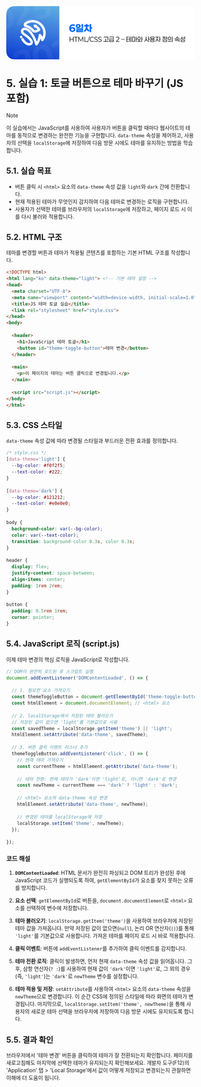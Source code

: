 <img src="./header.png" />

# 5. 실습 1: 토글 버튼으로 테마 바꾸기 (JS 포함)

> [!NOTE]
> 이 실습에서는 JavaScript를 사용하여 사용자가 버튼을 클릭할 때마다 웹사이트의 테마를 동적으로 변경하는 완전한 기능을 구현합니다. `data-theme` 속성을 제어하고, 사용자의 선택을 `localStorage`에 저장하여 다음 방문 시에도 테마를 유지하는 방법을 학습합니다.

## 5.1. 실습 목표

- 버튼 클릭 시 `<html>` 요소의 `data-theme` 속성 값을 `light`와 `dark` 간에 전환합니다.
- 현재 적용된 테마가 무엇인지 감지하여 다음 테마로 변경하는 로직을 구현합니다.
- 사용자가 선택한 테마를 브라우저의 `localStorage`에 저장하고, 페이지 로드 시 이를 다시 불러와 적용합니다.

## 5.2. HTML 구조

테마를 변경할 버튼과 테마가 적용될 콘텐츠를 포함하는 기본 HTML 구조를 작성합니다.

```html
<!DOCTYPE html>
<html lang="ko" data-theme="light"> <!-- 기본 테마 설정 -->
<head>
  <meta charset="UTF-8">
  <meta name="viewport" content="width=device-width, initial-scale=1.0">
  <title>JS 테마 토글 실습</title>
  <link rel="stylesheet" href="style.css">
</head>
<body>

  <header>
    <h1>JavaScript 테마 토글</h1>
    <button id="theme-toggle-button">테마 변경</button>
  </header>

  <main>
    <p>이 페이지의 테마는 버튼 클릭으로 변경됩니다.</p>
  </main>

  <script src="script.js"></script>
</body>
</html>
```

## 5.3. CSS 스타일

`data-theme` 속성 값에 따라 변경될 스타일과 부드러운 전환 효과를 정의합니다.

```css
/* style.css */
[data-theme='light'] {
  --bg-color: #f0f2f5;
  --text-color: #222;
}

[data-theme='dark'] {
  --bg-color: #121212;
  --text-color: #e0e0e0;
}

body {
  background-color: var(--bg-color);
  color: var(--text-color);
  transition: background-color 0.3s, color 0.3s;
}

header {
  display: flex;
  justify-content: space-between;
  align-items: center;
  padding: 1rem 2rem;
}

button {
  padding: 0.5rem 1rem;
  cursor: pointer;
}
```

## 5.4. JavaScript 로직 (script.js)

이제 테마 변경의 핵심 로직을 JavaScript로 작성합니다.

```javascript
// DOM이 완전히 로드된 후 스크립트 실행
document.addEventListener('DOMContentLoaded', () => {

  // 1. 필요한 요소 가져오기
  const themeToggleButton = document.getElementById('theme-toggle-button');
  const htmlElement = document.documentElement; // <html> 요소

  // 2. localStorage에서 저장된 테마 불러오기
  // 저장된 값이 없으면 'light'를 기본값으로 사용
  const savedTheme = localStorage.getItem('theme') || 'light';
  htmlElement.setAttribute('data-theme', savedTheme);

  // 3. 버튼 클릭 이벤트 리스너 추가
  themeToggleButton.addEventListener('click', () => {
    // 현재 테마 가져오기
    const currentTheme = htmlElement.getAttribute('data-theme');

    // 테마 전환: 현재 테마가 'dark'이면 'light'로, 아니면 'dark'로 변경
    const newTheme = currentTheme === 'dark' ? 'light' : 'dark';

    // <html> 요소의 data-theme 속성 변경
    htmlElement.setAttribute('data-theme', newTheme);

    // 변경된 테마를 localStorage에 저장
    localStorage.setItem('theme', newTheme);
  });

});
```

### 코드 해설

1.  **`DOMContentLoaded`**: HTML 문서가 완전히 파싱되고 DOM 트리가 완성된 후에 JavaScript 코드가 실행되도록 하여, `getElementById`가 요소를 찾지 못하는 오류를 방지합니다.

2.  **요소 선택**: `getElementById`로 버튼을, `document.documentElement`로 `<html>` 요소를 선택하여 변수에 저장합니다.

3.  **테마 불러오기**: `localStorage.getItem('theme')`을 사용하여 브라우저에 저장된 테마 값을 가져옵니다. 만약 저장된 값이 없으면(`null`), 논리 OR 연산자(`||`)를 통해 `'light'`를 기본값으로 사용합니다. 가져온 테마를 페이지 로드 시 바로 적용합니다.

4.  **클릭 이벤트**: 버튼에 `addEventListener`를 추가하여 클릭 이벤트를 감지합니다.

5.  **테마 전환 로직**: 클릭이 발생하면, 먼저 현재 `data-theme` 속성 값을 읽어옵니다. 그 후, 삼항 연산자(`? :`)를 사용하여 현재 값이 `'dark'`이면 `'light'`로, 그 외의 경우(즉, `'light'`)는 `'dark'`로 `newTheme` 변수를 설정합니다.

6.  **테마 적용 및 저장**: `setAttribute`를 사용하여 `<html>` 요소의 `data-theme` 속성을 `newTheme`으로 변경합니다. 이 순간 CSS에 정의된 스타일에 따라 화면의 테마가 변경됩니다. 마지막으로, `localStorage.setItem('theme', newTheme)`을 통해 사용자의 새로운 테마 선택을 브라우저에 저장하여 다음 방문 시에도 유지되도록 합니다.

## 5.5. 결과 확인

브라우저에서 '테마 변경' 버튼을 클릭하여 테마가 잘 전환되는지 확인합니다. 페이지를 새로고침해도 마지막에 선택한 테마가 유지되는지 확인해보세요. 개발자 도구(F12)의 'Application' 탭 > 'Local Storage'에서 값이 어떻게 저장되고 변경되는지 관찰하면 이해에 더 도움이 됩니다.
